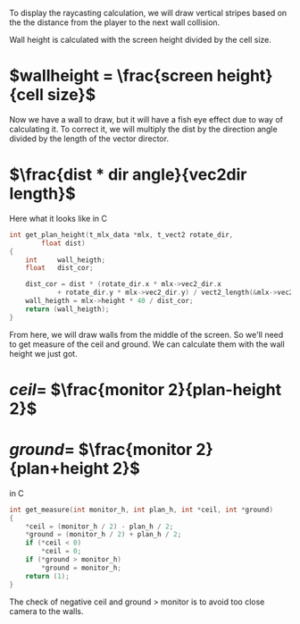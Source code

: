 To display the raycasting calculation, we will draw vertical stripes based on the the distance from the player to the next wall collision.

Wall height is calculated with the screen height divided by the cell size.
# $wallheight = \frac{screen height} {cell size}$

Now we have a wall to draw, but it will have a fish eye effect due to way of calculating it.
To correct it, we will multiply the dist by the direction angle divided by the length of the vector director.

# $\frac{dist * dir angle}{vec2dir length}$

Here what it looks like in C
```c
int	get_plan_height(t_mlx_data *mlx, t_vect2 rotate_dir,
		float dist)
{
	int		wall_heigth;
	float	dist_cor;

	dist_cor = dist * (rotate_dir.x * mlx->vec2_dir.x
			+ rotate_dir.y * mlx->vec2_dir.y) / vect2_length(&mlx->vec2_dir);
	wall_heigth = mlx->height * 40 / dist_cor;
	return (wall_heigth);
}
```

From here, we will draw walls from the middle of the screen.
So we'll need to get measure of the ceil and ground.
We can calculate them with the wall height we just got.
# $ceil=$ $\frac{monitor 2}{plan-height 2}$
# $ground=$ $\frac{monitor 2}{plan+height 2}$

in C
```c
int	get_measure(int monitor_h, int plan_h, int *ceil, int *ground)
{
	*ceil = (monitor_h / 2) - plan_h / 2;
	*ground = (monitor_h / 2) + plan_h / 2;
	if (*ceil < 0)
		*ceil = 0;
	if (*ground > monitor_h)
		*ground = monitor_h;
	return (1);
}
```

The check of negative ceil and ground > monitor is to avoid too close camera to the walls.

